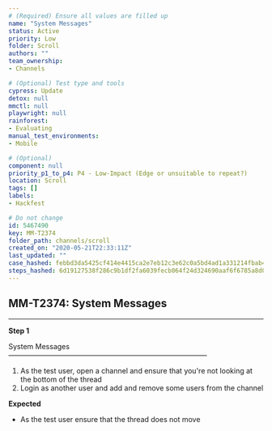 ```yaml
---
# (Required) Ensure all values are filled up
name: "System Messages"
status: Active
priority: Low
folder: Scroll
authors: ""
team_ownership: 
- Channels

# (Optional) Test type and tools
cypress: Update
detox: null
mmctl: null
playwright: null
rainforest: 
- Evaluating
manual_test_environments: 
- Mobile

# (Optional)
component: null
priority_p1_to_p4: P4 - Low-Impact (Edge or unsuitable to repeat?)
location: Scroll
tags: []
labels: 
- Hackfest

# Do not change
id: 5467490
key: MM-T2374
folder_path: channels/scroll
created_on: "2020-05-21T22:33:11Z"
last_updated: ""
case_hashed: febbd3da5425cf414e4415ca2e7eb12c3e62c0a5bd4ad1a331214fbab412a55aaabcc38351b61a7a739c8b19246fd5fe
steps_hashed: 6d19127538f286c9b1df2fa6039fecb064f24d324690aaf6f6785a8d0c2af33f47fb4cc3bc889d1a68c14d2404edcf03
---
```


## MM-T2374: System Messages

---

**Step 1**

System Messages\
————————————————————————————

1. As the test user, open a channel and ensure that you're not looking at the bottom of the thread
2. Login as another user and add and remove some users from the channel

**Expected**

- As the test user ensure that the thread does not move
